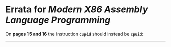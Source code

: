 # Errata for *Modern X86 Assembly Language Programming*

On **pages 15 and 16** the instruction **`cupid`** should instead be **`cpuid`**:
 
***

